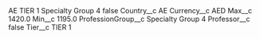 <?xml version="1.0" encoding="UTF-8"?>
<CustomMetadata xmlns="http://soap.sforce.com/2006/04/metadata" xmlns:xsi="http://www.w3.org/2001/XMLSchema-instance" xmlns:xsd="http://www.w3.org/2001/XMLSchema">
    <label>AE TIER 1 Specialty Group 4</label>
    <protected>false</protected>
    <values>
        <field>Country__c</field>
        <value xsi:type="xsd:string">AE</value>
    </values>
    <values>
        <field>Currency__c</field>
        <value xsi:type="xsd:string">AED</value>
    </values>
    <values>
        <field>Max__c</field>
        <value xsi:type="xsd:double">1420.0</value>
    </values>
    <values>
        <field>Min__c</field>
        <value xsi:type="xsd:double">1195.0</value>
    </values>
    <values>
        <field>ProfessionGroup__c</field>
        <value xsi:type="xsd:string">Specialty Group 4</value>
    </values>
    <values>
        <field>Professor__c</field>
        <value xsi:type="xsd:boolean">false</value>
    </values>
    <values>
        <field>Tier__c</field>
        <value xsi:type="xsd:string">TIER 1</value>
    </values>
</CustomMetadata>
